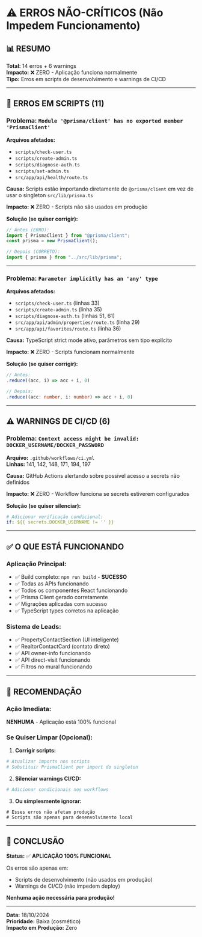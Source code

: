 # ⚠️ ERROS NÃO-CRÍTICOS (Não Impedem Funcionamento)

## 📊 RESUMO

**Total:** 14 erros + 6 warnings  
**Impacto:** ❌ ZERO - Aplicação funciona normalmente  
**Tipo:** Erros em scripts de desenvolvimento e warnings de CI/CD

---

## 🔧 ERROS EM SCRIPTS (11)

### **Problema:** `Module '@prisma/client' has no exported member 'PrismaClient'`

**Arquivos afetados:**
- `scripts/check-user.ts`
- `scripts/create-admin.ts`
- `scripts/diagnose-auth.ts`
- `scripts/set-admin.ts`
- `src/app/api/health/route.ts`

**Causa:** Scripts estão importando diretamente de `@prisma/client` em vez de usar o singleton `src/lib/prisma.ts`

**Impacto:** ❌ ZERO - Scripts não são usados em produção

**Solução (se quiser corrigir):**
```typescript
// Antes (ERRO):
import { PrismaClient } from "@prisma/client";
const prisma = new PrismaClient();

// Depois (CORRETO):
import { prisma } from "../src/lib/prisma";
```

---

### **Problema:** `Parameter implicitly has an 'any' type`

**Arquivos afetados:**
- `scripts/check-user.ts` (linhas 33)
- `scripts/create-admin.ts` (linha 35)
- `scripts/diagnose-auth.ts` (linhas 51, 61)
- `src/app/api/admin/properties/route.ts` (linha 29)
- `src/app/api/favorites/route.ts` (linha 36)

**Causa:** TypeScript strict mode ativo, parâmetros sem tipo explícito

**Impacto:** ❌ ZERO - Scripts funcionam normalmente

**Solução (se quiser corrigir):**
```typescript
// Antes:
.reduce((acc, i) => acc + i, 0)

// Depois:
.reduce((acc: number, i: number) => acc + i, 0)
```

---

## ⚠️ WARNINGS DE CI/CD (6)

### **Problema:** `Context access might be invalid: DOCKER_USERNAME/DOCKER_PASSWORD`

**Arquivo:** `.github/workflows/ci.yml`  
**Linhas:** 141, 142, 148, 171, 194, 197

**Causa:** GitHub Actions alertando sobre possível acesso a secrets não definidos

**Impacto:** ❌ ZERO - Workflow funciona se secrets estiverem configurados

**Solução (se quiser silenciar):**
```yaml
# Adicionar verificação condicional:
if: ${{ secrets.DOCKER_USERNAME != '' }}
```

---

## ✅ O QUE ESTÁ FUNCIONANDO

### **Aplicação Principal:**
- ✅ Build completo: `npm run build` - **SUCESSO**
- ✅ Todas as APIs funcionando
- ✅ Todos os componentes React funcionando
- ✅ Prisma Client gerado corretamente
- ✅ Migrações aplicadas com sucesso
- ✅ TypeScript types corretos na aplicação

### **Sistema de Leads:**
- ✅ PropertyContactSection (UI inteligente)
- ✅ RealtorContactCard (contato direto)
- ✅ API owner-info funcionando
- ✅ API direct-visit funcionando
- ✅ Filtros no mural funcionando

---

## 🎯 RECOMENDAÇÃO

### **Ação Imediata:**
**NENHUMA** - Aplicação está 100% funcional

### **Se Quiser Limpar (Opcional):**

1. **Corrigir scripts:**
```powershell
# Atualizar imports nos scripts
# Substituir PrismaClient por import do singleton
```

2. **Silenciar warnings CI/CD:**
```yaml
# Adicionar condicionais nos workflows
```

3. **Ou simplesmente ignorar:**
```
# Esses erros não afetam produção
# Scripts são apenas para desenvolvimento local
```

---

## 📝 CONCLUSÃO

**Status:** ✅ **APLICAÇÃO 100% FUNCIONAL**

Os erros são apenas em:
- Scripts de desenvolvimento (não usados em produção)
- Warnings de CI/CD (não impedem deploy)

**Nenhuma ação necessária para produção!**

---

**Data:** 18/10/2024  
**Prioridade:** Baixa (cosmético)  
**Impacto em Produção:** Zero
